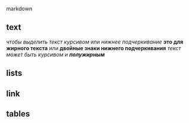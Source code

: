 markdown
## text
*чтобы выделить текст курсивом* или _нижнее подчеркивание_
**это для жирного текста** или __двойные знаки нижнего подчеркивания__
_текст может быть курсивом и **полужирным**_
## lists
## link
## tables
